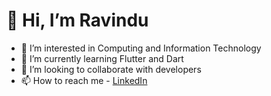 # 👋  Hi, I’m Ravindu
- 👀 I’m interested in Computing and Information Technology
- 🌱 I’m currently learning Flutter and Dart
- 💞️ I’m looking to collaborate with developers
- 📫 How to reach me - [LinkedIn](https://www.linkedin.com/in/ravindu-wataketiya-0b6770207/)

<!---
RavinduLa/RavinduLa is a ✨ special ✨ repository because its `README.md` (this file) appears on your GitHub profile.
You can click the Preview link to take a look at your changes.
--->
